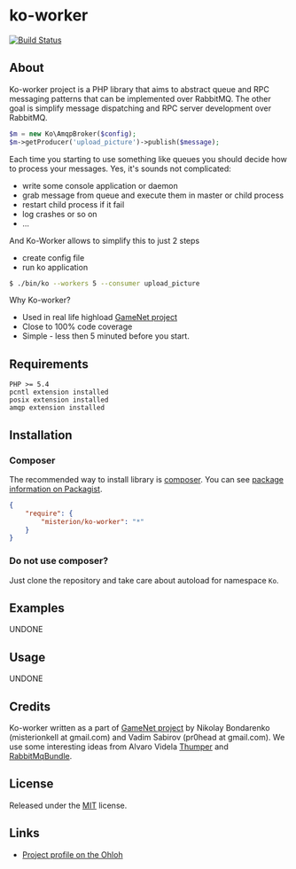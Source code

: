 # ko-worker #
[![Build Status](https://travis-ci.org/misterion/ko-worker.svg)](https://travis-ci.org/misterion/ko-worker)

## About ##
Ko-worker project is a PHP library that aims to abstract queue and RPC messaging patterns that can be implemented over RabbitMQ.
The other goal is simplify message dispatching and RPC server development over RabbitMQ.

```php
$m = new Ko\AmqpBroker($config);
$m->getProducer('upload_picture')->publish($message);
```

Each time you starting to use something like queues you should decide how to process your messages.
Yes, it's sounds not complicated:
 - write some console application or daemon
 - grab message from queue and execute them in master or child process
 - restart child process if it fail
 - log crashes or so on
 - ...

And Ko-Worker allows to simplify this to just 2 steps
 - create config file
 - run ko application

```bash
$ ./bin/ko --workers 5 --consumer upload_picture
```

Why Ko-worker?
* Used in real life highload [GameNet project](http://gamenet.ru)
* Close to 100% code coverage
* Simple - less then 5 minuted before you start.

## Requirements ##

    PHP >= 5.4
    pcntl extension installed
    posix extension installed
    amqp extension installed

## Installation ##

### Composer ###
The recommended way to install library is [composer](http://getcomposer.org).
You can see [package information on Packagist](https://packagist.org/packages/misterion/ko-worker).

```JSON
{
	"require": {
		"misterion/ko-worker": "*"
	}
}
```

### Do not use composer? ###
Just clone the repository and take care about autoload for namespace `Ko`.

## Examples ##

UNDONE

## Usage ##

UNDONE

## Credits ##

Ko-worker written as a part of [GameNet project](http://gamenet.ru) by Nikolay Bondarenko (misterionkell at gmail.com)
and Vadim Sabirov (pr0head at gmail.com).
We use some interesting ideas from Alvaro Videla [Thumper](https://github.com/videlalvaro/Thumper) and [RabbitMqBundle](https://github.com/videlalvaro/RabbitMqBundle).

## License ##

Released under the [MIT](LICENSE) license.

## Links ##

* [Project profile on the Ohloh](https://www.ohloh.net/p/ko-worker)